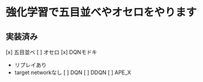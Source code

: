 # 強化学習で五目並べやオセロをやります

## 実装済み
[x] 五目並べ
[ ] オセロ
[x] DQNモドキ
  - リプレイあり
  - target networkなし
[ ] DQN
[ ] DDQN
[ ] APE_X